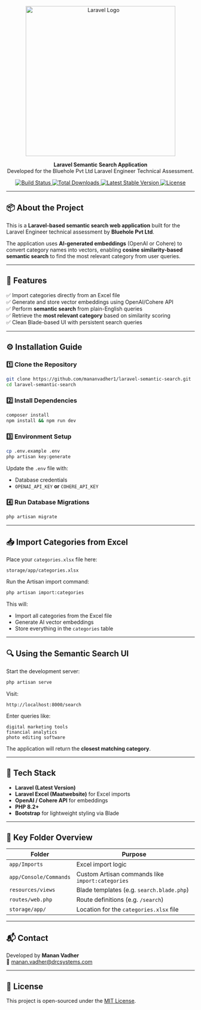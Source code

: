 <p align="center">
    <a href="https://laravel.com" target="_blank">
        <img src="https://raw.githubusercontent.com/laravel/art/master/logo-lockup/5%20SVG/2%20CMYK/1%20Full%20Color/laravel-logolockup-cmyk-red.svg" width="400" alt="Laravel Logo">
    </a>
</p>

<p align="center">
    <strong>Laravel Semantic Search Application</strong><br>
    Developed for the Bluehole Pvt Ltd Laravel Engineer Technical Assessment.
</p>

<p align="center">
    <a href="https://github.com/laravel/framework/actions">
        <img src="https://github.com/laravel/framework/workflows/tests/badge.svg" alt="Build Status">
    </a>
    <a href="https://packagist.org/packages/laravel/framework">
        <img src="https://img.shields.io/packagist/dt/laravel/framework" alt="Total Downloads">
    </a>
    <a href="https://packagist.org/packages/laravel/framework">
        <img src="https://img.shields.io/packagist/v/laravel/framework" alt="Latest Stable Version">
    </a>
    <a href="https://opensource.org/licenses/MIT">
        <img src="https://img.shields.io/packagist/l/laravel/framework" alt="License">
    </a>
</p>

---

## 📦 About the Project

This is a **Laravel-based semantic search web application** built for the Laravel Engineer technical assessment by **Bluehole Pvt Ltd**.

The application uses **AI-generated embeddings** (OpenAI or Cohere) to convert category names into vectors, enabling **cosine similarity-based semantic search** to find the most relevant category from user queries.

---

## 🚀 Features

✅ Import categories directly from an Excel file  
✅ Generate and store vector embeddings using OpenAI/Cohere API  
✅ Perform **semantic search** from plain-English queries  
✅ Retrieve the **most relevant category** based on similarity scoring  
✅ Clean Blade-based UI with persistent search queries  

---

## ⚙️ Installation Guide

### 1️⃣ Clone the Repository

```bash
git clone https://github.com/mananvadher1/laravel-semantic-search.git
cd laravel-semantic-search
```

### 2️⃣ Install Dependencies

```bash
composer install
npm install && npm run dev
```

### 3️⃣ Environment Setup

```bash
cp .env.example .env
php artisan key:generate
```

Update the `.env` file with:

- Database credentials  
- `OPENAI_API_KEY` **or** `COHERE_API_KEY`  

### 4️⃣ Run Database Migrations

```bash
php artisan migrate
```

---

## 📥 Import Categories from Excel

Place your `categories.xlsx` file here:

```
storage/app/categories.xlsx
```

Run the Artisan import command:

```bash
php artisan import:categories
```

This will:

- Import all categories from the Excel file  
- Generate AI vector embeddings  
- Store everything in the `categories` table  

---

## 🔍 Using the Semantic Search UI

Start the development server:

```bash
php artisan serve
```

Visit:

```
http://localhost:8000/search
```

Enter queries like:

```
digital marketing tools
financial analytics
photo editing software
```

The application will return the **closest matching category**.

---

## 🧠 Tech Stack

- **Laravel (Latest Version)**  
- **Laravel Excel (Maatwebsite)** for Excel imports  
- **OpenAI / Cohere API** for embeddings  
- **PHP 8.2+**  
- **Bootstrap** for lightweight styling via Blade  

---

## 📂 Key Folder Overview

| Folder                 | Purpose                                      |
| ---------------------- | -------------------------------------------- |
| `app/Imports`          | Excel import logic                           |
| `app/Console/Commands` | Custom Artisan commands like `import:categories` |
| `resources/views`      | Blade templates (e.g. `search.blade.php`)    |
| `routes/web.php`       | Route definitions (e.g. `/search`)           |
| `storage/app/`         | Location for the `categories.xlsx` file      |

---

## 📬 Contact

Developed by **Manan Vadher**  
📧 [manan.vadher@drcsystems.com](mailto:manan.vadher@drcsystems.com)

---

## 🪪 License

This project is open-sourced under the [MIT License](https://opensource.org/licenses/MIT).
